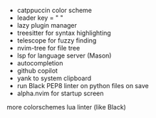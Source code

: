 - catppuccin color scheme
- leader key = " "
- lazy plugin manager
- treesitter for syntax highlighting
- telescope for fuzzy finding
- nvim-tree for file tree
- lsp for language server (Mason)
- autocompletion
- github copilot
- yank to system clipboard
- run Black PEP8 linter on python files on save
- alpha.nvim for startup screen

more colorschemes
lua linter (like Black)
